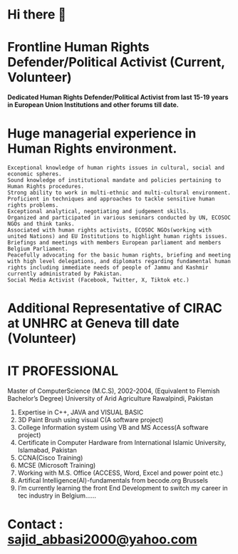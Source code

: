 # Hi there 👋
# 	Frontline Human Rights Defender/Political Activist (Current, Volunteer)
**Dedicated Human Rights Defender/Political Activist from last 15-19 years in European Union Institutions and other forums till date.**
# Huge managerial experience in Human Rights environment.

	Exceptional knowledge of human rights issues in cultural, social and economic spheres.
	Sound knowledge of institutional mandate and policies pertaining to Human Rights procedures.
	Strong ability to work in multi-ethnic and multi-cultural environment.
	Proficient in techniques and approaches to tackle sensitive human rights problems.
	Exceptional analytical, negotiating and judgement skills.
	Organized and participated in various seminars conducted by UN, ECOSOC NGOs and think tanks.
	Associated with human rights activists, ECOSOC NGOs(working with united Nations) and EU Institutions to highlight human rights issues.
	Briefings and meetings with members European parliament and members Belgium Parliament.
	Peacefully advocating for the basic human rights, briefing and meeting with high level delegations, and diplomats regarding fundamental human rights including immediate needs of people of Jammu and Kashmir currently administrated by Pakistan.
	Social Media Activist (Facebook, Twitter, X, Tiktok etc.)
# Additional Representative of CIRAC at UNHRC at Geneva till date (Volunteer)
#    IT PROFESSIONAL 
Master of ComputerScience (M.C.S), 2002-2004,
(Equivalent to Flemish Bachelor’s Degree)
University of Arid Agriculture Rawalpindi, Pakistan

1.	Expertise in C++, JAVA and VISUAL BASIC
2.	3D Paint Brush using visual C(A software project)
3.	College Information system using VB and MS Access(A software project)
3.	Certificate in Computer Hardware from International Islamic University, Islamabad, Pakistan
4.	CCNA(Cisco Training)
5.	MCSE (Microsoft Training)
6.	Working with M.S. Office (ACCESS, Word, Excel and power point etc.)
7.	Artifical Intelligence(AI)-fundamentals from becode.org Brussels
8. I’m currently learning the front End Development to switch my career in tec industry in Belgium......

# Contact : sajid_abbasi2000@yahoo.com






<!--
**SajidHussainabbasi/SajidHussainabbasi** is a ✨ _special_ ✨ repository because its `README.md` (this file) appears on your GitHub profile.

Here are some ideas to get you started:

- 🔭 I’m currently working on ...
- 🌱 I’m currently learning ...
- 👯 I’m looking to collaborate on ...
- 🤔 I’m looking for help with ...
- 💬 Ask me about ...
- 📫 How to reach me: ...
- 😄 Pronouns: ...
- ⚡ Fun fact: ...
-->
